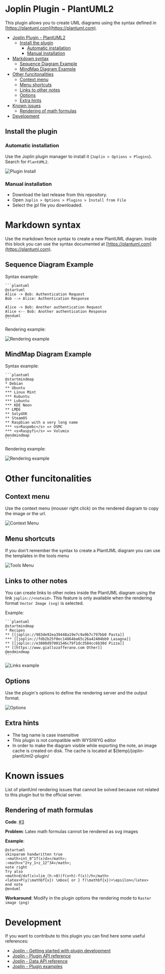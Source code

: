 # Joplin Plugin - PlantUML2

This plugin allows you to create UML diagrams using the syntax defined in [https://plantuml.com](https://plantuml.com).

<!-- TOC -->

- [Joplin Plugin - PlantUML2](#joplin-plugin---plantuml2)
    - [Install the plugin](#install-the-plugin)
        - [Automatic installation](#automatic-installation)
        - [Manual installation](#manual-installation)
- [Markdown syntax](#markdown-syntax)
    - [Sequence Diagram Example](#sequence-diagram-example)
    - [MindMap Diagram Example](#mindmap-diagram-example)
- [Other funcitonalities](#other-funcitonalities)
    - [Context menu](#context-menu)
    - [Menu shortcuts](#menu-shortcuts)
    - [Links to other notes](#links-to-other-notes)
    - [Options](#options)
    - [Extra hints](#extra-hints)
- [Known issues](#known-issues)
    - [Rendering of math formulas](#rendering-of-math-formulas)
- [Development](#development)

<!-- /TOC -->


## Install the plugin

### Automatic installation

Use the Joplin plugin manager to install it (`Joplin > Options > Plugins`).
Search for `PlantUML2`.

![Plugin Install](./doc/automatic_install.png)

### Manual installation

- Download the last release from this repository.
- Open `Joplin > Options > Plugins > Install from File`
- Select the jpl file you downloaded.

# Markdown syntax

Use the markdown fence syntax to create a new PlantUML diagram.
Inside this block you can use the syntax documented at [https://plantuml.com](https://plantuml.com).

## Sequence Diagram Example

Syntax example:

    ```plantuml
    @startuml
    Alice -> Bob: Authentication Request
    Bob --> Alice: Authentication Response

    Alice -> Bob: Another authentication Request
    Alice <-- Bob: Another authentication Response
    @enduml
    ```

Rendering example:

![Rendering example](./doc/example_sequence.png)

## MindMap Diagram Example

Syntax example:

    ```plantuml
    @startmindmap
    * Debian
    ** Ubuntu
    *** Linux Mint
    *** Kubuntu
    *** Lubuntu
    *** KDE Neon
    ** LMDE
    ** SolydXK
    ** SteamOS
    ** Raspbian with a very long name
    *** <s>Raspmbc</s> => OSMC
    *** <s>Raspyfi</s> => Volumio
    @endmindmap
    ```

Rendering example:

![Rendering example](./doc/example_mindmap.png)

# Other funcitonalities

## Context menu
Use the context menu (mouser right click) on the rendered diagram to copy the image or the url.

![Context Menu](./doc/context_menu.png)

## Menu shortcuts
If you don't remember the syntax to create a PlantUML diagram you can use the templates in the tools menu

![Tools Menu](./doc/tools_menu.png)

## Links to other notes
You can create links to other notes inside the PlantUML diagram using the link `joplin://<noteid>`. This feature is only available when the rendering format `Vector Image (svg)` is selected.

Example:

    ```plantuml
    @startmindmap
    * Recipes
    ** [[joplin://983de92ea39448a19e7c9a9b7c797bb0 Pasta]]
    *** [[joplin://fdb2b25f0ec14864ba65c26a42404bb9 Lasagna]]
    ** [[joplin://e3880d97001546c79f1dc3584cc6b30d Pizza]]
    ** [[https://www.giallozafferano.com Other]]
    @endmindmap
    ```

![Links example](./doc/example_links.png)

## Options
Use the plugin's options to define the rendering server and the output format.

![Options](./doc/options.png)

## Extra hints
- The tag name is case insensitive
- This plugin is not compatible with WYSIWYG editor
- In order to make the diagram visible while exporting the note, an image cache is created on disk. The cache is located at ${temp}/joplin-plantUml2-plugin/

# Known issues

List of plantUml rendering issues that cannot be solved because not related to this plugin but to the official server.

## Rendering of math formulas

**Code**: [#3](https://github.com/marc0l92/joplin-plugin-plantUML/issues/3)

**Problem**: Latex math formulas cannot be rendered as svg images

**Example**:
```
@startuml
skinparam handwritten true
:<math>int_0^1f(x)dx</math>;
:<math>x^2+y_1+z_12^34</math>;
note right
Try also
<math>d/dxf(x)=lim_(h->0)(f(x+h)-f(x))/h</math>
<latex>P(y|\mathbf{x}) \mbox{ or } f(\mathbf{x})+\epsilon</latex>
end note
@enduml
```

**Workaround**: Modify in the plugin options the rendering mode to `Raster image (png)`

# Development
If you want to contribute to this plugin you can find here some useful references:

- [Joplin - Getting started with plugin development](https://joplinapp.org/api/get_started/plugins/)
- [Joplin - Plugin API reference](https://joplinapp.org/api/references/plugin_api/classes/joplin.html)
- [Joplin - Data API reference](https://joplinapp.org/api/references/rest_api/)
- [Joplin - Plugin examples](https://github.com/laurent22/joplin/tree/dev/packages/app-cli/tests/support/plugins)